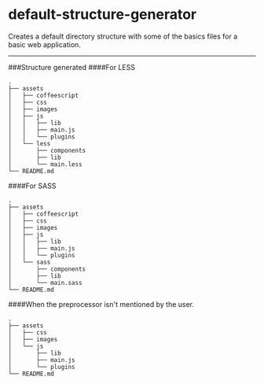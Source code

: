# default-structure-generator
Creates a default directory structure with some of the basics files for a basic web application.

---------------------------------------

###Structure generated
####For LESS
```
.
├── assets
│   ├── coffeescript
│   ├── css
│   ├── images
│   ├── js
│   │   ├── lib
│   │   ├── main.js
│   │   └── plugins
│   └── less
│       ├── components
│       ├── lib
│       └── main.less
└── README.md
```

####For SASS
```
.
├── assets
│   ├── coffeescript
│   ├── css
│   ├── images
│   ├── js
│   │   ├── lib
│   │   ├── main.js
│   │   └── plugins
│   └── sass
│       ├── components
│       ├── lib
│       └── main.sass
└── README.md
```

####When the preprocessor isn't mentioned by the user.
```
.
├── assets
│   ├── css
│   ├── images
│   └── js
│       ├── lib
│       ├── main.js
│       └── plugins
└── README.md
```
